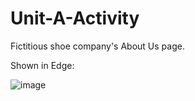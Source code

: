 # Unit-A-Activity
Fictitious shoe company's About Us page.

Shown in Edge:

![image](https://user-images.githubusercontent.com/31526815/148986574-7b106eb8-5e37-4ff4-a174-00298fa8ce92.png)
